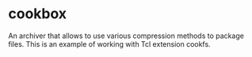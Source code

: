# cookbox
An archiver that allows to use various compression methods to package files. This is an example of working with Tcl extension cookfs.
